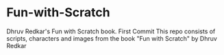 # Fun-with-Scratch
Dhruv Redkar's Fun with Scratch book. First Commit
This repo consists of scripts, characters and images from the book "Fun with Scratch" by Dhruv Redkar
